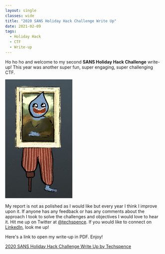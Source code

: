 ```yaml
---
layout: single
classes: wide
title: "2020 SANS Holiday Hack Challenge Write Up"
date: 2021-02-09
tags:
  - Holiday Hack
  - CTF
  - Write-up
---
```

Ho ho ho and welcome to my second **SANS Holiday Hack Challenge** write-up! This year was another super fun, super engaging, super challenging CTF.

![techspenceHHAvatar.png](/assets/holidayhack/techspenceHHAvatar.png)

My report is not as polished as I would like but every year I think I improve upon it. If anyone has any feedback or has any comments about the approach I took to solve the challenges and objectives I would love to hear it. Hit me up on Twitter at [@techspence](https://twitter.com/techspence). If you would like to connect on [LinkedIn](https://www.linkedin.com/in/spenceralessi/), look me up!

Here's a link to open my write-up in PDF. Enjoy!

[2020 SANS Holiday Hack Challenge Write Up by Techspence](https://spenceralessi.com/assets/holidayhack/2020SANSHolidayHackChallengeWriteUp-SpencerAlessi.pdf)